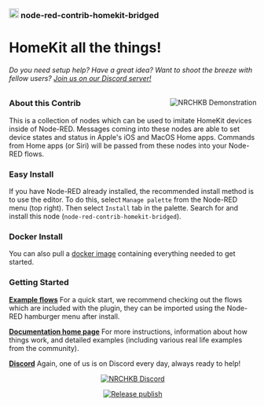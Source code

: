 ### <img src="https://avatars.githubusercontent.com/u/48475009?s=200&v=4" alt="NRCHKB Logo" height="20"/> node-red-contrib-homekit-bridged
  
# HomeKit all the things!

###### Do you need setup help? Have a great idea? Want to shoot the breeze with fellow users? [Join us on our Discord server!](https://discord.gg/uvYac5u)

<img src="https://github.com/NRCHKB/NRCHKB.github.io/raw/master/static/images/presentation/demonstration.gif" alt="NRCHKB Demonstration" align="right"/>

### About this Contrib

This is a collection of nodes which can be used to imitate HomeKit devices inside of Node-RED. Messages coming into these nodes are able to set device states and status in Apple's iOS and MacOS Home apps. Commands from Home apps (or Siri) will be passed from these nodes into your Node-RED flows.

### Easy Install

If you have Node-RED already installed, the recommended install method is to use the editor. To do this, select `Manage palette` from the Node-RED menu (top right).
Then select `Install` tab in the palette. Search for and install this node (`node-red-contrib-homekit-bridged`).

### Docker Install

You can also pull a [docker image](https://github.com/NRCHKB/node-red-contrib-homekit-docker) containing everything needed to get started.

### Getting Started

[**Example flows**](https://nrchkb.github.io/wiki/examples/) For a quick start, we recommend checking out the flows which are included with the plugin, they can be imported using the Node-RED hamburger menu after install. 

[**Documentation home page**](https://nrchkb.github.io/wiki/introduction/quick-start/) For more instructions, information about how things work, and detailed examples (including various real life examples from the community).

[**Discord**](https://discord.gg/uvYac5u) Again, one of us is on Discord every day, always ready to help!

<p align="center">
  <a href="https://discord.gg/uvYac5u">
    <img src="https://discordapp.com/api/guilds/586065987267330068/widget.png?style=banner2" alt="NRCHKB Discord"/>
  </a>
</p>

<p align="center">
  <a href="https://github.com/NRCHKB/node-red-contrib-homekit-bridged/actions/workflows/publish.yml">
    <img src="https://github.com/NRCHKB/node-red-contrib-homekit-bridged/actions/workflows/publish.yml/badge.svg" alt="Release publish"/>
  </a>
</p>
